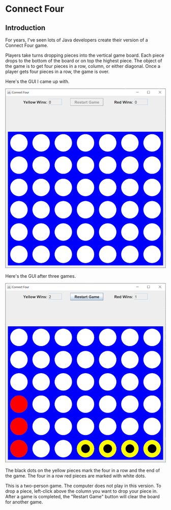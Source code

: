 # Connect Four

## Introduction

For years, I've seen lots of Java developers create their version of a Connect Four game.

Players take turns dropping pieces into the vertical game board.  Each piece drops to the bottom of the board or on top the highest piece.  The object of the game is to get four pieces in a row, column, or either diagonal.  Once a player gets four pieces in a row, the game is over.

Here's the GUI I came up with.

![initial state](readme-resources/connectfour1.png)

Here's the GUI after three games.

![game started](readme-resources/connectfour2.png)

The black dots on the yellow pieces mark the four in a row and the end of the game.  The four in a row red pieces are marked with white dots.

This is a two-person game.  The computer does not play in this version.  To drop a piece, left-click above the column you want to drop your piece in.  After a game is completed, the "Restart Game" button will clear the board for another game.

